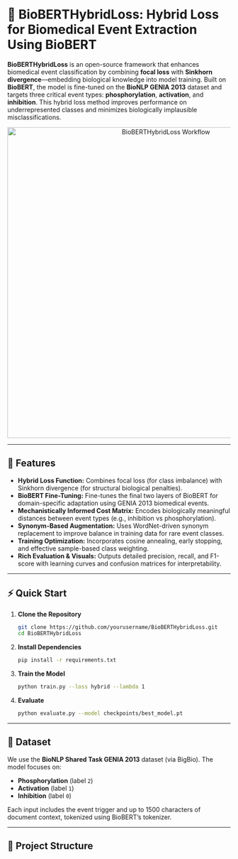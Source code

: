 # 🧬 BioBERTHybridLoss: Hybrid Loss for Biomedical Event Extraction Using BioBERT

**BioBERTHybridLoss** is an open-source framework that enhances biomedical event classification by combining **focal loss** with **Sinkhorn divergence**—embedding biological knowledge into model training. Built on **BioBERT**, the model is fine-tuned on the **BioNLP GENIA 2013** dataset and targets three critical event types: **phosphorylation**, **activation**, and **inhibition**. This hybrid loss method improves performance on underrepresented classes and minimizes biologically implausible misclassifications.

<p align="center">
  <img src="figures/Flowchart (1).png" alt="BioBERTHybridLoss Workflow" width="700"/>
</p>

---

## 🌟 Features

- **Hybrid Loss Function:** Combines focal loss (for class imbalance) with Sinkhorn divergence (for structural biological penalties).
- **BioBERT Fine-Tuning:** Fine-tunes the final two layers of BioBERT for domain-specific adaptation using GENIA 2013 biomedical events.
- **Mechanistically Informed Cost Matrix:** Encodes biologically meaningful distances between event types (e.g., inhibition vs phosphorylation).
- **Synonym-Based Augmentation:** Uses WordNet-driven synonym replacement to improve balance in training data for rare event classes.
- **Training Optimization:** Incorporates cosine annealing, early stopping, and effective sample-based class weighting.
- **Rich Evaluation & Visuals:** Outputs detailed precision, recall, and F1-score with learning curves and confusion matrices for interpretability.

---

## ⚡ Quick Start

1. **Clone the Repository**
    ```bash
    git clone https://github.com/yourusername/BioBERTHybridLoss.git
    cd BioBERTHybridLoss
    ```

2. **Install Dependencies**
    ```bash
    pip install -r requirements.txt
    ```

3. **Train the Model**
    ```bash
    python train.py --loss hybrid --lambda 1
    ```

4. **Evaluate**
    ```bash
    python evaluate.py --model checkpoints/best_model.pt
    ```

---

## 🧪 Dataset

We use the **BioNLP Shared Task GENIA 2013** dataset (via BigBio). The model focuses on:

- **Phosphorylation** (label `2`)
- **Activation** (label `1`)
- **Inhibition** (label `0`)

Each input includes the event trigger and up to 1500 characters of document context, tokenized using BioBERT’s tokenizer.

---

## 📁 Project Structure

